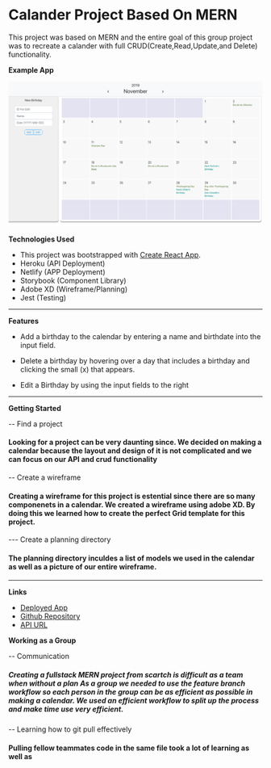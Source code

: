 # Calander Project Based On MERN

This project was based on MERN and the entire goal of this group project was to recreate a calander with full CRUD(Create,Read,Update,and Delete) functionality. 

**Example App**

![Example App](./src/images/preview.png)

**Technologies Used**
- This project was bootstrapped with [Create React App](https://github.com/facebook/create-react-app).
- Heroku (API Deployment)
- Netlify (APP Deployment)
- Storybook (Component Library)
- Adobe XD (Wireframe/Planning)
- Jest (Testing)
---

**Features**
- Add a birthday to the calendar by entering a name and birthdate into the input field.

- Delete a birthday by hovering over a day that includes a birthday and clicking the small (x) that appears.

- Edit a Birthday by using the input fields to the right
---

**Getting Started**

-- Find a project 

#### Looking for a project can be very daunting since. We decided on making a calendar because the layout and design of it is not complicated and we can focus on our API and crud functionality
-- Create a wireframe

#### Creating a wireframe for this project is estential since there are so many componenets in a calendar. We created a wireframe using adobe XD. By doing this we learned how to create the perfect Grid template for this project. 

--- Create a planning directory

#### The planning directory inculdes a list of models we used in the calendar as well as a picture of our entire wireframe.
---
**Links**
- [Deployed App](https://5dd8005397f25700083890c9--calanderproject.netlify.com/)
- [Github Repository](https://github.com/nickmckenney/calanderprojectMERN)
- [API URL](https://calendar-api-deploy.herokuapp.com/)

**Working as a Group**

-- Communication

##### Creating a fullstack MERN project from scartch is difficult as a team when without a plan As a group we needed to use the feature branch workflow so each person in the group can be as efficient as possible in making a calendar. We used an efficient workflow to split up the process and make time use very efficient.


-- Learning how to git pull effectively

#### Pulling fellow teammates code in the same file took a lot of learning as well as
